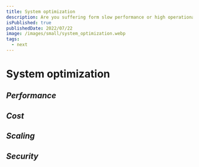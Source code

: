 ```yaml
---
title: System optimization
description: Are you suffering form slow performance or high operational cost?
isPublished: true
publishedDate: 2022/07/22
image: /images/small/system_optimization.webp
tags:
  - next
---
```

# System optimization
## _Performance_
## _Cost_
## _Scaling_
## _Security_
